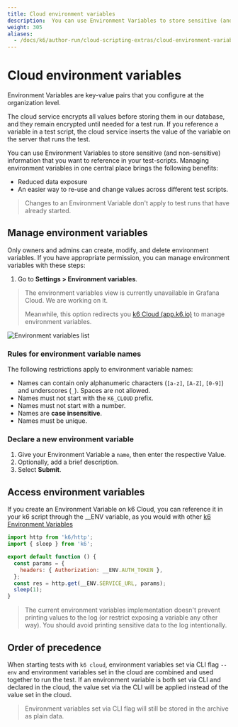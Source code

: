 ```yaml
---
title: Cloud environment variables
description:  You can use Environment Variables to store sensitive (and non-sensitive) information that you want to reference in your cloud test-scripts.
weight: 305
aliases:
  - /docs/k6/author-run/cloud-scripting-extras/cloud-environment-variables/
---
```


# Cloud environment variables

Environment Variables are key-value pairs that you configure at the organization level.

The cloud service encrypts all values before storing them in our database, and they remain encrypted until needed for a test run.
If you reference a variable in a test script, the cloud service inserts the value of the variable on the server that runs the test.

You can use Environment Variables to store sensitive (and non-sensitive) information that you want to reference in your test-scripts. Managing environment variables in one central place brings the following benefits:
- Reduced data exposure
- An easier way to re-use and change values across different test scripts.

> Changes to an Environment Variable don't apply to test runs that have already started.

## Manage environment variables

Only owners and admins can create, modify, and delete environment variables.
If you have appropriate permission, you can manage environment variables with these steps:

1. Go to **Settings > Environment variables**.

> The environment variables view is currently unavailable in Grafana Cloud. We are working on it.
> 
> Meanwhile, this option redirects you [k6 Cloud (app.k6.io)](https://app.k6.io/) to manage environment variables.


![Environment variables list](/media/docs/k6/screenshoot-k6-cloud-environment-variables.png)

### Rules for environment variable names

The following restrictions apply to environment variable names:
- Names can contain only alphanumeric characters (`[a-z]`, `[A-Z]`, `[0-9]`) and underscores (`_`). Spaces are not allowed.
- Names must not start with the `K6_CLOUD` prefix.
- Names must not start with a number.
- Names are **case insensitive**.
- Names must be unique.

### Declare a new environment variable

1. Give your Environment Variable a `name`, then enter the respective Value.
2. Optionally, add a brief description.
3. Select **Submit**.

## Access environment variables

If you create an Environment Variable on k6 Cloud, you can reference it in your k6 script through the __ENV variable, as you would with other [k6 Environment Variables](https://k6.io/docs/using-k6/environment-variables/)

```javascript
import http from 'k6/http';
import { sleep } from 'k6';

export default function () {
  const params = {
    headers: { Authorization: __ENV.AUTH_TOKEN },
  };
  const res = http.get(__ENV.SERVICE_URL, params);
  sleep(1);
}
```

> The current environment variables implementation doesn't prevent printing values to the log (or restrict exposing a variable any other way). You should avoid printing sensitive data to the log intentionally.

## Order of precedence

When starting tests with `k6 cloud`, environment variables set via CLI flag `--env` and environment variables set in the cloud are combined and used together to run the test. If an environment variable is both set via CLI and declared in the cloud, the value set via the CLI will be applied instead of the value set in the cloud.

> Environment variables set via CLI flag will still be stored in the archive as plain data.

